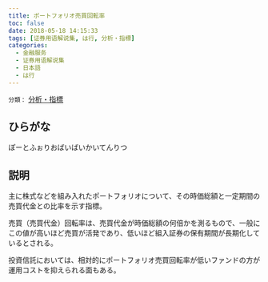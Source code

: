 ```yaml
---
title: ポートフォリオ売買回転率
toc: false
date: 2018-05-18 14:15:33
tags: [证券用语解说集, は行, 分析・指標]
categories:
  - 金融服务
  - 证券用语解说集
  - 日本語
  - は行
---
```


`分類：` [分析・指標](/tags/分析・指標/)

## ひらがな

ぽーとふぉりおばいばいかいてんりつ

## 説明

主に株式などを組み入れたポートフォリオについて、その時価総額と一定期間の売買代金との比率を示す指標。

売買（売買代金）回転率は、売買代金が時価総額の何倍かを測るもので、一般にこの値が高いほど売買が活発であり、低いほど組入証券の保有期間が長期化しているとされる。

投資信託においては、相対的にポートフォリオ売買回転率が低いファンドの方が運用コストを抑えられる面もある。
